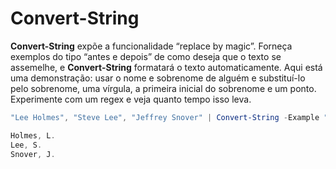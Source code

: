 # Convert-String
**Convert-String** expõe a funcionalidade “replace by magic”. Forneça exemplos do tipo “antes e depois” de como deseja que o texto se assemelhe, e **Convert-String** formatará o texto automaticamente. Aqui está uma demonstração: usar o nome e sobrenome de alguém e substituí-lo pelo sobrenome, uma vírgula, a primeira inicial do sobrenome e um ponto. Experimente com um regex e veja quanto tempo isso leva.

```powershell
"Lee Holmes", "Steve Lee", "Jeffrey Snover" | Convert-String -Example "Bill Gates=Gates, B.","John Smith=Smith, J."

Holmes, L.
Lee, S.
Snover, J.
```


<!--HONumber=Jun16_HO4-->


